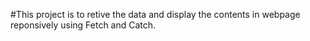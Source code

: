 #This project is to retive the data and display the contents in webpage reponsively using Fetch and Catch.
